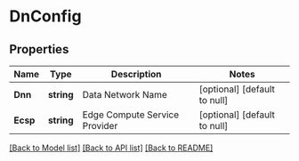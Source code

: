 # DnConfig

## Properties
Name | Type | Description | Notes
------------ | ------------- | ------------- | -------------
**Dnn** | **string** | Data Network Name | [optional] [default to null]
**Ecsp** | **string** | Edge Compute Service Provider | [optional] [default to null]

[[Back to Model list]](../README.md#documentation-for-models) [[Back to API list]](../README.md#documentation-for-api-endpoints) [[Back to README]](../README.md)


